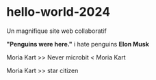 # hello-world-2024
Un magnifique site web collaboratif

**"Penguins were here."**
i hate penguins
**Elon Musk**

Moria Kart >> Never
microbit < Moria Kart

Moria Kart >> star citizen
